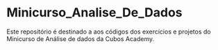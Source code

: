 # Minicurso_Analise_De_Dados
Este repositório é destinado a aos códigos dos exercícios e projetos do Minicurso de Análise de dados da Cubos Academy.
